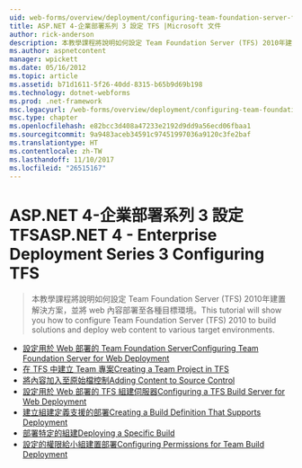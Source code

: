 ```yaml
---
uid: web-forms/overview/deployment/configuring-team-foundation-server-for-web-deployment/index
title: ASP.NET 4-企業部署系列 3 設定 TFS |Microsoft 文件
author: rick-anderson
description: 本教學課程將說明如何設定 Team Foundation Server (TFS) 2010年建置解決方案，並將 web 內容部署至各種目標環境。
ms.author: aspnetcontent
manager: wpickett
ms.date: 05/16/2012
ms.topic: article
ms.assetid: b71d1611-5f26-40dd-8315-b65b9d69b198
ms.technology: dotnet-webforms
ms.prod: .net-framework
msc.legacyurl: /web-forms/overview/deployment/configuring-team-foundation-server-for-web-deployment
msc.type: chapter
ms.openlocfilehash: e82bcc3d408a47233e2192d9dd9a56ecd06fbaa1
ms.sourcegitcommit: 9a9483aceb34591c97451997036a9120c3fe2baf
ms.translationtype: HT
ms.contentlocale: zh-TW
ms.lasthandoff: 11/10/2017
ms.locfileid: "26515167"
---
```

<a name="aspnet-4---enterprise-deployment-series-3-configuring-tfs"></a><span data-ttu-id="81a86-103">ASP.NET 4-企業部署系列 3 設定 TFS</span><span class="sxs-lookup"><span data-stu-id="81a86-103">ASP.NET 4 - Enterprise Deployment Series 3 Configuring TFS</span></span>
====================
> <span data-ttu-id="81a86-104">本教學課程將說明如何設定 Team Foundation Server (TFS) 2010年建置解決方案，並將 web 內容部署至各種目標環境。</span><span class="sxs-lookup"><span data-stu-id="81a86-104">This tutorial will show you how to configure Team Foundation Server (TFS) 2010 to build solutions and deploy web content to various target environments.</span></span>


- [<span data-ttu-id="81a86-105">設定用於 Web 部署的 Team Foundation Server</span><span class="sxs-lookup"><span data-stu-id="81a86-105">Configuring Team Foundation Server for Web Deployment</span></span>](configuring-team-foundation-server-for-web-deployment.md)
- [<span data-ttu-id="81a86-106">在 TFS 中建立 Team 專案</span><span class="sxs-lookup"><span data-stu-id="81a86-106">Creating a Team Project in TFS</span></span>](creating-a-team-project-in-tfs.md)
- [<span data-ttu-id="81a86-107">將內容加入至原始檔控制</span><span class="sxs-lookup"><span data-stu-id="81a86-107">Adding Content to Source Control</span></span>](adding-content-to-source-control.md)
- [<span data-ttu-id="81a86-108">設定用於 Web 部署的 TFS 組建伺服器</span><span class="sxs-lookup"><span data-stu-id="81a86-108">Configuring a TFS Build Server for Web Deployment</span></span>](configuring-a-tfs-build-server-for-web-deployment.md)
- [<span data-ttu-id="81a86-109">建立組建定義支援的部署</span><span class="sxs-lookup"><span data-stu-id="81a86-109">Creating a Build Definition That Supports Deployment</span></span>](creating-a-build-definition-that-supports-deployment.md)
- [<span data-ttu-id="81a86-110">部署特定的組建</span><span class="sxs-lookup"><span data-stu-id="81a86-110">Deploying a Specific Build</span></span>](deploying-a-specific-build.md)
- [<span data-ttu-id="81a86-111">設定的權限給小組建置部署</span><span class="sxs-lookup"><span data-stu-id="81a86-111">Configuring Permissions for Team Build Deployment</span></span>](configuring-permissions-for-team-build-deployment.md)
